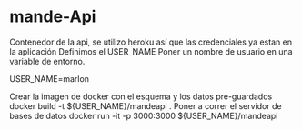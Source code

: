 # mande-Api


Contenedor de la api, se utilizo heroku así que las credenciales ya estan en la aplicación
Definimos el USER_NAME
Poner un nombre de usuario en una variable de entorno.

USER_NAME=marlon

Crear la imagen de docker con el esquema y los datos pre-guardados
docker build -t ${USER_NAME}/mandeapi .
Poner a correr el servidor de bases de datos
 docker run -it -p 3000:3000 ${USER_NAME}/mandeapi
